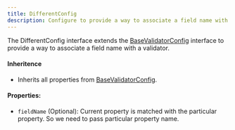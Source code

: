 ```yaml
---
title: DifferentConfig 
description: Configure to provide a way to associate a field name with a validator. 
---
```

The DifferentConfig interface extends the [BaseValidatorConfig](/api-reference/base-validator-config) interface to provide a way to associate a field name with a validator. 
#### Inheritence
* Inherits all properties from [BaseValidatorConfig](/api-reference/base-validator-config).
#### Properties:
* `fieldName` (Optional): Current property is matched with the particular property. So we need to pass particular property name.
  
